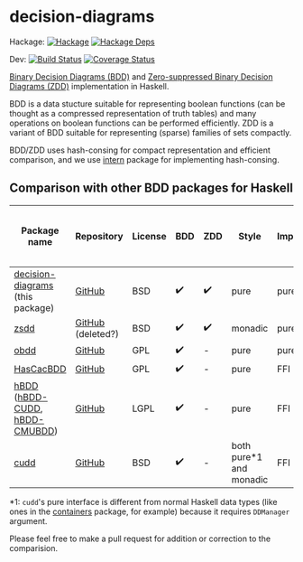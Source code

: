 # decision-diagrams

Hackage:
[![Hackage](https://img.shields.io/hackage/v/decision-diagrams.svg)](https://hackage.haskell.org/package/decision-diagrams)
[![Hackage Deps](https://img.shields.io/hackage-deps/v/decision-diagrams.svg)](https://packdeps.haskellers.com/feed?needle=decision-diagrams)

Dev:
[![Build Status](https://github.com/msakai/haskell-decision-diagrams/actions/workflows/build.yaml/badge.svg)](https://github.com/msakai/haskell-decision-diagrams/actions/workflows/build.yaml)
[![Coverage Status](https://coveralls.io/repos/msakai/haskell-decision-diagrams/badge.svg)](https://coveralls.io/r/msakai/haskell-decision-diagrams)

[Binary Decision Diagrams (BDD)](https://en.wikipedia.org/wiki/Binary_decision_diagram) and [Zero-suppressed Binary Decision Diagrams (ZDD)](https://en.wikipedia.org/wiki/Zero-suppressed_decision_diagram) implementation in Haskell.

BDD is a data stucture suitable for representing boolean functions (can be thought as a compressed representation of truth tables) and many operations on boolean functions can be performed efficiently.  ZDD is a variant of BDD suitable for representing (sparse) families of sets compactly.

BDD/ZDD uses hash-consing for compact representation and efficient comparison, and we use [intern](https://hackage.haskell.org/package/intern) package for implementing hash-consing.

## Comparison with other BDD packages for Haskell

|Package name|Repository|License|BDD|ZDD|Style|Implementation|Hash-consing / Fast equality test|Dynamic variable reordering|
|------------|----------|-------|---|---|-----|--------------|---------------------------------|---------------------------|
|[decision-diagrams](https://hackage.haskell.org/package/decision-diagrams) (this package)|[GitHub](https://github.com/msakai/haskell-decision-diagrams/)|BSD|✔️|✔️|pure|pure Haskell|✔️|-|
|[zsdd](https://hackage.haskell.org/package/zsdd)|[GitHub](https://github.com/eddiejones2108/decision-diagrams) (deleted?)|BSD|✔️|✔️|monadic|pure Haskell|✔️|-|
|[obdd](https://hackage.haskell.org/package/obdd)|[GitHub](https://github.com/jwaldmann/haskell-obdd)|GPL|✔️|-|pure|pure Haskell|-|-|
|[HasCacBDD](https://hackage.haskell.org/package/HasCacBDD)|[GitHub](https://github.com/m4lvin/HasCacBDD)|GPL|✔️|-|pure|FFI|✔️|-|
|[hBDD](https://hackage.haskell.org/package/hBDD) ([hBDD-CUDD](https://hackage.haskell.org/package/hBDD-CUDD), [hBDD-CMUBDD](https://hackage.haskell.org/package/hBDD-CMUBDD))|[GitHub](https://github.com/peteg/hBDD)|LGPL|✔️|-|pure|FFI|✔️|✔️|
|[cudd](https://hackage.haskell.org/package/cudd)|[GitHub](https://github.com/adamwalker/haskell_cudd)|BSD|✔️|-|both pure\*1 and monadic|FFI|✔️|✔️|

\*1: `cudd`'s pure interface is different from normal Haskell data types (like ones in the [containers](https://hackage.haskell.org/package/containers) package, for example) because it requires `DDManager` argument.

Please feel free to make a pull request for addition or correction to the comparision.
